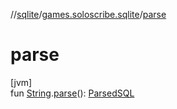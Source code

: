 //[sqlite](../../index.md)/[games.soloscribe.sqlite](index.md)/[parse](parse.md)

# parse

[jvm]\
fun [String](https://kotlinlang.org/api/core/kotlin-stdlib/kotlin/-string/index.html).[parse](parse.md)(): [ParsedSQL](-parsed-s-q-l/index.md)